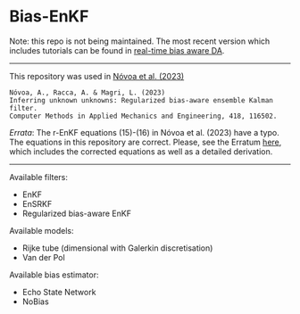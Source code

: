 # Bias-EnKF

Note: this repo is not being maintained. The most recent version which includes tutorials can be found in [real-time bias aware DA](https://github.com/MagriLab/real-time-bias-aware-DA).

--------------------------------------------------

This repository was used in [Nóvoa et al. (2023)](https://doi.org/10.1016/j.cma.2023.116502) 

    Nóvoa, A., Racca, A. & Magri, L. (2023)
    Inferring unknown unknowns: Regularized bias-aware ensemble Kalman filter. 
    Computer Methods in Applied Mechanics and Engineering, 418, 116502.

_Errata_: The r-EnKF equations (15)-(16) in Nóvoa et al. (2023) have a typo. The equations in this repository are correct. Please, see the Erratum [here](https://github.com/MagriLab/rBA-EnKF/blob/main/Erratum.pdf), which includes the corrected equations as well as a detailed derivation. 

--------------------------------------------------

Available filters:
- EnKF
- EnSRKF
- Regularized bias-aware EnKF

Available models:
- Rijke tube (dimensional with Galerkin discretisation)
- Van der Pol
 
Available bias estimator:
- Echo State Network
- NoBias
